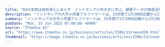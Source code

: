 ```yaml
---
title: "DXの本質は技術導入にあらず　インドネシア小売大手に学ぶ、顧客データの徹底活用"
description: "インドネシアの大手小売業アルファマートは、25年間で1万2000店舗から2万2000店舗へと拡大し、国内認知度98%を誇る。同社の戦略とビジネスモデルから、日本企業が学ぶべきこととは。"
summary: "インドネシアの大手小売業アルファマートは、25年間で1万2000店舗から2万2000店舗へと拡大し、国内認知度98%を誇る。同社の戦略とビジネスモデルから、日本企業が学ぶべきこととは。"
pubDate: "Mon, 23 Jun 2025 07:00:00 +0900"
source: "ITmedia AI"
url: "https://www.itmedia.co.jp/business/articles/2506/23/news010.html"
thumbnail: "https://image.itmedia.co.jp/business/articles/2506/23/cover_news010.jpg"
---
```


